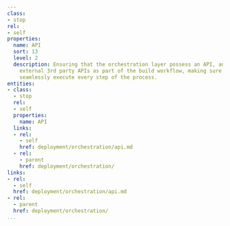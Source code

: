 ```yaml
---
class:
- stop
rel:
- self
properties:
  name: API
  sort: 13
  level: 2
  description: Ensuring that the orchestration layer possess an API, and can leverage
    external 3rd party APIs as part of the build workflow, making sure that we can
    seamlessly execute every step of the process.
entities:
- class:
  - stop
  rel:
  - self
  properties:
    name: API
  links:
  - rel:
    - self
    href: deployment/orchestration/api.md
  - rel:
    - parent
    href: deployment/orchestration/
links:
- rel:
  - self
  href: deployment/orchestration/api.md
- rel:
  - parent
  href: deployment/orchestration/
...
```

